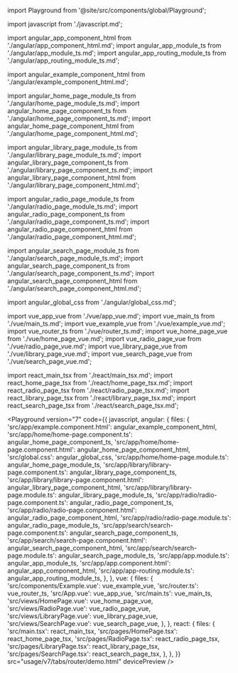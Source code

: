 import Playground from '@site/src/components/global/Playground';

import javascript from './javascript.md';

import angular_app_component_html from './angular/app_component_html.md';
import angular_app_module_ts from './angular/app_module_ts.md';
import angular_app_routing_module_ts from './angular/app_routing_module_ts.md';

import angular_example_component_html from './angular/example_component_html.md';

import angular_home_page_module_ts from './angular/home_page_module_ts.md';
import angular_home_page_component_ts from './angular/home_page_component_ts.md';
import angular_home_page_component_html from './angular/home_page_component_html.md';

import angular_library_page_module_ts from './angular/library_page_module_ts.md';
import angular_library_page_component_ts from './angular/library_page_component_ts.md';
import angular_library_page_component_html from './angular/library_page_component_html.md';

import angular_radio_page_module_ts from './angular/radio_page_module_ts.md';
import angular_radio_page_component_ts from './angular/radio_page_component_ts.md';
import angular_radio_page_component_html from './angular/radio_page_component_html.md';

import angular_search_page_module_ts from './angular/search_page_module_ts.md';
import angular_search_page_component_ts from './angular/search_page_component_ts.md';
import angular_search_page_component_html from './angular/search_page_component_html.md';

import angular_global_css from './angular/global_css.md';

import vue_app_vue from './vue/app_vue.md';
import vue_main_ts from './vue/main_ts.md';
import vue_example_vue from './vue/example_vue.md';
import vue_router_ts from './vue/router_ts.md';
import vue_home_page_vue from './vue/home_page_vue.md';
import vue_radio_page_vue from './vue/radio_page_vue.md';
import vue_library_page_vue from './vue/library_page_vue.md';
import vue_search_page_vue from './vue/search_page_vue.md';

import react_main_tsx from './react/main_tsx.md';
import react_home_page_tsx from './react/home_page_tsx.md';
import react_radio_page_tsx from './react/radio_page_tsx.md';
import react_library_page_tsx from './react/library_page_tsx.md';
import react_search_page_tsx from './react/search_page_tsx.md';

<Playground
  version="7"
  code={{
    javascript,
    angular: {
      files: {
        'src/app/example.component.html': angular_example_component_html,
        'src/app/home/home-page.component.ts': angular_home_page_component_ts,
        'src/app/home/home-page.component.html': angular_home_page_component_html,
        'src/global.css': angular_global_css,
        'src/app/home/home-page.module.ts': angular_home_page_module_ts,
        'src/app/library/library-page.component.ts': angular_library_page_component_ts,
        'src/app/library/library-page.component.html': angular_library_page_component_html,
        'src/app/library/library-page.module.ts': angular_library_page_module_ts,
        'src/app/radio/radio-page.component.ts': angular_radio_page_component_ts,
        'src/app/radio/radio-page.component.html': angular_radio_page_component_html,
        'src/app/radio/radio-page.module.ts': angular_radio_page_module_ts,
        'src/app/search/search-page.component.ts': angular_search_page_component_ts,
        'src/app/search/search-page.component.html': angular_search_page_component_html,
        'src/app/search/search-page.module.ts': angular_search_page_module_ts,
        'src/app/app.module.ts': angular_app_module_ts,
        'src/app/app.component.html': angular_app_component_html,
        'src/app/app-routing.module.ts': angular_app_routing_module_ts,
      },
    },
    vue: {
      files: {
        'src/components/Example.vue': vue_example_vue,
        'src/router.ts': vue_router_ts,
        'src/App.vue': vue_app_vue,
        'src/main.ts': vue_main_ts,
        'src/views/HomePage.vue': vue_home_page_vue,
        'src/views/RadioPage.vue': vue_radio_page_vue,
        'src/views/LibraryPage.vue': vue_library_page_vue,
        'src/views/SearchPage.vue': vue_search_page_vue,
      },
    },
    react: {
      files: {
        'src/main.tsx': react_main_tsx,
        'src/pages/HomePage.tsx': react_home_page_tsx,
        'src/pages/RadioPage.tsx': react_radio_page_tsx,
        'src/pages/LibraryPage.tsx': react_library_page_tsx,
        'src/pages/SearchPage.tsx': react_search_page_tsx,
      },
    },
  }}
  src="usage/v7/tabs/router/demo.html"
  devicePreview
/>
